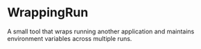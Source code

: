 # WrappingRun
A small tool that wraps running another application and maintains environment variables across multiple runs.
